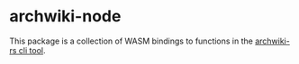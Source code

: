 # archwiki-node

This package is a collection of WASM bindings to functions in the [archwiki-rs cli
tool](https://crates.io/crates/archwiki-rs).
